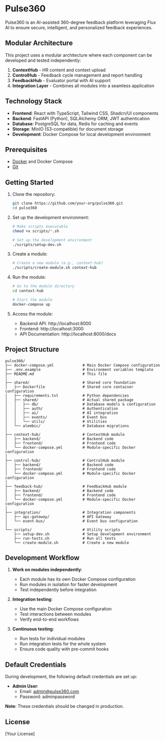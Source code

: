 ﻿# Pulse360

Pulse360 is an AI-assisted 360-degree feedback platform leveraging Flux AI to ensure secure, intelligent, and personalized feedback experiences.

## Modular Architecture

This project uses a modular architecture where each component can be developed and tested independently:

1. **ContextHub** - HR content and context upload
2. **ControlHub** - Feedback cycle management and report handling
3. **FeedbackHub** - Evaluator portal with AI support
4. **Integration Layer** - Combines all modules into a seamless application

## Technology Stack

- **Frontend**: React with TypeScript, Tailwind CSS, Shadcn/UI components
- **Backend**: FastAPI (Python), SQLAlchemy ORM, JWT authentication
- **Database**: PostgreSQL for data, Redis for caching and events
- **Storage**: MinIO (S3-compatible) for document storage
- **Development**: Docker Compose for local development environment

## Prerequisites

- [Docker](https://www.docker.com/products/docker-desktop/) and Docker Compose
- [Git](https://git-scm.com/downloads)

## Getting Started

1. Clone the repository:
   ```bash
   git clone https://github.com/your-org/pulse360.git
   cd pulse360
   ```

2. Set up the development environment:
   ```bash
   # Make scripts executable
   chmod +x scripts/*.sh
   
   # Set up the development environment
   ./scripts/setup-dev.sh
   ```

3. Create a module:
   ```bash
   # Create a new module (e.g., context-hub)
   ./scripts/create-module.sh context-hub
   ```

4. Run the module:
   ```bash
   # Go to the module directory
   cd context-hub
   
   # Start the module
   docker-compose up
   ```

5. Access the module:
   - Backend API: http://localhost:8000
   - Frontend: http://localhost:3000
   - API Documentation: http://localhost:8000/docs

## Project Structure

```
pulse360/
├── docker-compose.yml             # Main Docker Compose configuration
├── .env.example                   # Environment variables template
├── README.md                      # This file
│
├── shared/                        # Shared core foundation
│   ├── Dockerfile                 # Shared core container configuration
│   ├── requirements.txt           # Python dependencies
│   ├── shared/                    # Actual shared package
│   │   ├── db/                    # Database models & configuration
│   │   ├── auth/                  # Authentication
│   │   ├── ai/                    # AI integration
│   │   ├── events/                # Event bus
│   │   └── utils/                 # Utilities
│   └── alembic/                   # Database migrations
│
├── context-hub/                   # ContextHub module
│   ├── backend/                   # Backend code
│   ├── frontend/                  # Frontend code
│   └── docker-compose.yml         # Module-specific Docker configuration
│
├── control-hub/                   # ControlHub module
│   ├── backend/                   # Backend code
│   ├── frontend/                  # Frontend code
│   └── docker-compose.yml         # Module-specific Docker configuration
│
├── feedback-hub/                  # FeedbackHub module
│   ├── backend/                   # Backend code
│   ├── frontend/                  # Frontend code
│   └── docker-compose.yml         # Module-specific Docker configuration
│
├── integration/                   # Integration components
│   ├── api-gateway/               # API Gateway
│   └── event-bus/                 # Event bus configuration
│
└── scripts/                       # Utility scripts
    ├── setup-dev.sh               # Setup development environment
    ├── run-tests.sh               # Run all tests
    └── create-module.sh           # Create a new module
```

## Development Workflow

1. **Work on modules independently**:
   - Each module has its own Docker Compose configuration
   - Run modules in isolation for faster development
   - Test independently before integration

2. **Integration testing**:
   - Use the main Docker Compose configuration
   - Test interactions between modules
   - Verify end-to-end workflows

3. **Continuous testing**:
   - Run tests for individual modules
   - Run integration tests for the whole system
   - Ensure code quality with pre-commit hooks

## Default Credentials

During development, the following default credentials are set up:

- **Admin User**:
  - Email: admin@pulse360.com
  - Password: adminpassword

**Note**: These credentials should be changed in production.

## License

[Your License]